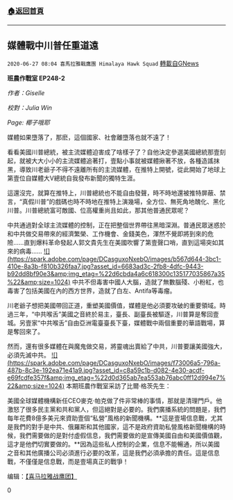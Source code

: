 ###  [:house:返回首頁](https://github.com/ourhimalayas/txt)
---

## 媒體戰中川普任重道遠
`2020-06-27 08:04 喜馬拉雅戰鷹團 Himalaya Hawk Squad` [轉載自GNews](https://gnews.org/zh-hant/246888/)

**班農作戰室 EP248-2**

*作者：Giselle*

*校對：Julia Win*

*Page: 椰子哦耶*

媒體如果墮落了，那麽，這個國家、社會離墮落也就不遠了！

看看美國川普總統，被主流媒體迫害成了啥樣子了？自他決定參選美國總統那壹刻起，就被大大小小的主流媒體追著打，壹點小事就被媒體揪著不放，各種造謠抹黑，導致川老爺子不得不遠離所有的主流媒體，在推特上開號，從此開始了地球上第壹位自媒體大V總統自我發布新聞的獨特生涯。

這還沒完，就算在推特上，川普總統也不能自由發聲，時不時地還被推特屏蔽、禁言，“真假川普”的戲碼也時不時地在推特上演幾場，全方位、無死角地醜化、黑化川普。川普總統富可敵國、位高權重尚且如此，那其他普通民眾呢？

中共通過對全球主流媒體的控制，正在把整個世界帶往黑暗深淵。普通民眾迷惑於和中共做交易帶來的經濟繁榮、工作機會、金錢美色，渾然不覺即將到來的危險……直到爆料革命發起人郭文貴先生在美國吹響了第壹聲口哨，直到這場突如其來的病毒……
[!\[\](https://spark.adobe.com/page/DCasguxoNxebO/images/b567d644-3bc1-410e-8a3b-f810b326faa7.jpg?asset_id=6683ad3c-2fb8-4dfc-9443-b92dd8bf90e3&amp;img_etag=%22d6cbda4a6c618300c135177035867a35%22&amp;size=1024)](https://spark.adobe.com/page/DCasguxoNxebO/images/b567d644-3bc1-410e-8a3b-f810b326faa7.jpg?asset_id=6683ad3c-2fb8-4dfc-9443-b92dd8bf90e3&amp;img_etag=%22d6cbda4a6c618300c135177035867a35%22&amp;size=1024)
中共不但毒害中國人大腦，造就了無數腦殘、小粉紅，也毒害了包括美國在內的西方世界，造就了白左、Antifa等毒瘤。

川老爺子想把美國帶回正道，重塑美國價值，媒體是他必須要攻破的重要領域。時過三年，“中共喉舌”美國之音終於易主，臺長、副臺長被驅逐，川普算是奪回壹城。另壹家“中共喉舌”自由亞洲電臺臺長下臺，媒體戰中兩個重要的華語戰場，算是奪回來了。

然而，還有很多媒體在與魔鬼做交易，將靈魂出賣給了中共，川普要讓美國強大，必須先滅中共。
[!\[\](https://spark.adobe.com/page/DCasguxoNxebO/images/f73006a5-796a-487b-8c3e-192ea71e41a9.jpg?asset_id=c8a59c1b-d082-4e30-acdf-e69fcdfe357f&amp;img_etag=%22d0d365ab7ea553ab76abc0ff12d994e7%22&amp;size=1024)](https://spark.adobe.com/page/DCasguxoNxebO/images/f73006a5-796a-487b-8c3e-192ea71e41a9.jpg?asset_id=c8a59c1b-d082-4e30-acdf-e69fcdfe357f&amp;img_etag=%22d0d365ab7ea553ab76abc0ff12d994e7%22&amp;size=1024)
本期班農作戰室采訪了比爾·格茨先生：

美國全球媒體機構新任CEO麥克·帕克做了件非常棒的事情，那就是清理門戶。他激怒了很多民主黨和共和黨人，但這絕對是必要的。我們廣播系統的問題是，我們每年花費8億多美元來資助壹個“私營”風格的新聞機構。**這是壹場信息戰，尤其是我們的對手是中共、俄羅斯和其他國家，這不是政府資助私營風格新聞機構的時候，我們需要做的是對付虛假信息，我們需要做的是宣傳美國自由和美國價值觀，這才是他們切實要做的。**因為這些私人控制的企業，信息不能暢通，所以美國之音和其他廣播公司必須進行必要的改革，這是我們必須承擔的責任。這是信息戰，不僅僅是信息戰，而是壹場真正的戰爭！

编辑：[【喜马拉雅战鹰团】](https://spark.adobe.com/page/DCasguxoNxebO/)

0
